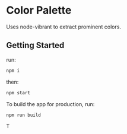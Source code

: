 # Color Palette

Uses node-vibrant to extract prominent colors.

## Getting Started

run:

```bash
npm i
```

then:

```bash
npm start
```

To build the app for production, run:

```bash
npm run build
```

T
